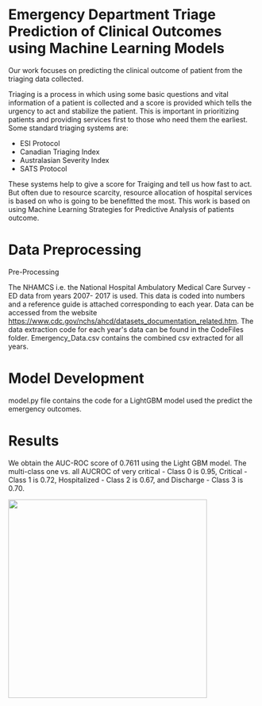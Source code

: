 # Emergency Department Triage Prediction of Clinical Outcomes using Machine Learning Models

Our work focuses on predicting the clinical outcome of patient from the triaging data collected. 

Triaging is a process in which using some basic questions and vital information of a patient is collected and a score is provided which tells the urgency to act and stabilize the patient. This is important in prioritizing patients and providing services first to those who need them the earliest. Some standard triaging systems are:

* ESI Protocol
* Canadian Triaging Index
* Australasian Severity Index
* SATS Protocol

These systems help to give a score for Traiging and tell us how fast to act. But often due to resource scarcity, resource allocation of hospital services is based on who is going to be benefitted the most. This work is based on using Machine Learning Strategies for Predictive Analysis of patients outcome. 

# Data Preprocessing

Pre-Processing

The NHAMCS i.e. the National Hospital Ambulatory Medical Care Survey -ED data from years 2007- 2017 is used. This data is coded into numbers and a reference guide is attached corresponding to each year. Data can be accessed from the website https://www.cdc.gov/nchs/ahcd/datasets_documentation_related.htm. The data extraction code for each year's data can be found in the CodeFiles folder. Emergency_Data.csv contains the combined csv extracted for all years.


# Model Development

model.py file contains the code for a LightGBM model used the predict the emergency outcomes.

# Results

We obtain the AUC-ROC score of 0.7611 using the Light GBM model. The multi-class one vs. all AUCROC of very critical - Class 0 is 0.95, Critical - Class 1 is
0.72, Hospitalized - Class 2 is 0.67, and Discharge - Class 3 is 0.70.

<p>
  <img src="https://github.com/pks-97/SASCW-ROS/blob/main/catkin_scw/video.gif.gif" width="400" height="400"/>
</p>


